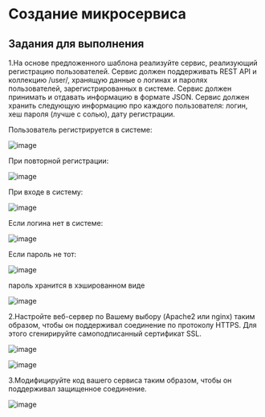 # Создание микросервиса

## Задания для выполнения

1.На основе предложенного шаблона реализуйте сервис, реализующий регистрацию пользователей. Сервис должен поддерживать REST API и коллекцию /user/, хранящую данные о логинах и паролях пользователей, зарегистрированных в системе. Сервис должен принимать и отдавать информацию в формате JSON. Сервис должен хранить следующую информацию про каждого пользователя: логин, хеш пароля (лучше с солью), дату регистрации.

Пользователь регистрируется в системе:

![image](https://user-images.githubusercontent.com/70855182/146684580-8c909649-fe0a-400d-a247-faa1d091a671.png)

При повторной регистрации:

![image](https://user-images.githubusercontent.com/70855182/146684602-a13217b1-1e8e-42ca-94a5-67601031101e.png)

При входе в систему:

![image](https://user-images.githubusercontent.com/70855182/146684631-69cd92f7-3183-42f6-aee5-127084ac7e28.png)

Если логина нет в системе:

![image](https://user-images.githubusercontent.com/70855182/146684661-80fc56e7-3229-481e-91e5-c017d122e5a2.png)


Если пароль не тот:

![image](https://user-images.githubusercontent.com/70855182/146684645-b544e64f-cff4-4da0-8d90-77d1b61dd2c9.png)

пароль хранится в хэшированном виде

![image](https://user-images.githubusercontent.com/70855182/146685698-6e29fcdc-7edc-4b72-a6d2-9214f0a7c00f.png)

2.Настройте веб-сервер по Вашему выбору (Apache2 или nginx) таким образом, чтобы он поддерживал соединение по протоколу HTTPS. Для этого сгенирируйте самоподписанный сертификат SSL.

![image](https://user-images.githubusercontent.com/70855182/146687731-30043083-765a-46c3-b13b-3ce09fe06a7e.png)

![image](https://user-images.githubusercontent.com/70855182/146687737-08761a88-bb09-466f-9f40-58bb4c9c70ab.png)

3.Модифицируйте код вашего сервиса таким образом, чтобы он поддерживал защищенное соединение.

![image](https://user-images.githubusercontent.com/70855182/146688399-0ba06762-f5ff-4020-be7b-1843a0fac841.png)
